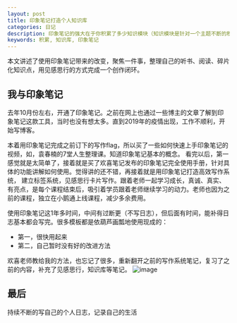 ```yaml
---
layout: post
title: 印象笔记打造个人知识库
categories: 日记
description: 印象笔记的强大在于你积累了多少知识模块（知识模块是针对一个主题不断的积累）。
keywords: 积累, 知识库, 印象笔记
---
```


本文讲述了使用印象笔记带来的改变，聚焦一件事，整理自己的听书、阅读、碎片化知识点，用见感思行的方式完成一个创作闭环。


## 我与印象笔记

去年10月份左右，开通了印象笔记。之前在网上也通过一些博主的文章了解到印象笔记这款工具，当时也没有想太多。直到2019年的疫情出现，工作不顺利，开始写博客。

本着用印象笔记完成之前订下的写作flag，所以买了一些如何快速上手印象笔记的视频，如，袁春楠的7堂人生整理课。知道印象笔记基本的概念。
看完以后，第一感觉就是太简单了，接着就是买了欢喜笔记发布的印象笔记完全使用手册，针对具体的功能讲解如何使用。觉得讲的还不错，再接着就是用印象笔记打造高效写作系统，
建立标签系统，见感思行卡片写作。跟着老师一起学习成长，真诚、真实、有亮点，是每个课程结束后，吸引着学员跟着老师继续学习的动力。老师也因为之前的课程，独立在小鹅通上线课程，减少多余费用。

使用印象笔记这1年多时间，中间有过断更（不写日志），但后面有时间，能补得日志基本都会写完。很多模板都是依葫芦画瓢地使用现成的：
- 第一，很快用起来
- 第二，自己暂时没有好的改进方法

欢喜老师教给我的方法，也忘记了很多，重新翻开之前的写作系统笔记，复习了之前的内容，补充了见感思行，知识库等笔记。
![image](https://user-images.githubusercontent.com/44183747/138022061-38827c03-33b3-4d03-9776-bcc14923ba93.png)



## 最后
持续不断的写自己的个人日志，记录自己的生活

